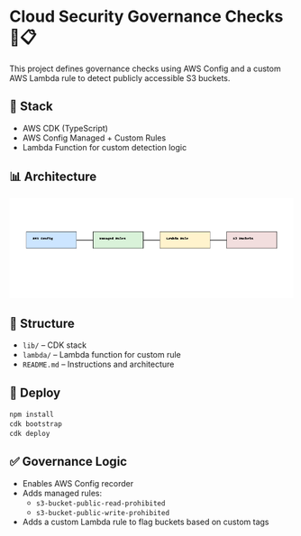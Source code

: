 # Cloud Security Governance Checks 🔐📋

This project defines governance checks using AWS Config and a custom AWS Lambda rule to detect publicly accessible S3 buckets.

## 🧰 Stack

- AWS CDK (TypeScript)
- AWS Config Managed + Custom Rules
- Lambda Function for custom detection logic

## 📊 Architecture

![Architecture](architecture.png)

## 📁 Structure

- `lib/` – CDK stack
- `lambda/` – Lambda function for custom rule
- `README.md` – Instructions and architecture

## 🚀 Deploy

```bash
npm install
cdk bootstrap
cdk deploy
```

## ✅ Governance Logic

- Enables AWS Config recorder
- Adds managed rules:
  - `s3-bucket-public-read-prohibited`
  - `s3-bucket-public-write-prohibited`
- Adds a custom Lambda rule to flag buckets based on custom tags

